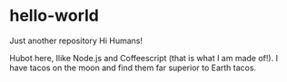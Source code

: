 # hello-world
Just another repository
Hi Humans!

Hubot here, Ilike Node.js and Coffeescript (that is what I am made of!).
I have tacos on the moon and find them far superior to Earth tacos.

